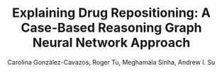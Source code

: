 ---
paperId: 23
author: Carolina González-Cavazos, Roger Tu, Meghamala Sinha, Andrew I. Su
publicationauthor: González-Cavazos, C. et al.
title: "Explaining Drug Repositioning: A Case-Based Reasoning Graph Neural Network Approach"
pdf: Carolina_Gonzalez-Cavazos.pdf
poster: --
alt: --
type: Poster
topic: Machine Learning for Science
subtopic: --
link: https://research.latinxinai.org/papers/icml/2023/pdf/Carolina_Gonzalez-Cavazos.pdf
conference: neurips
year: 2023
tags: neurips-2023-fp
location: New Orleans, Louisiana
---